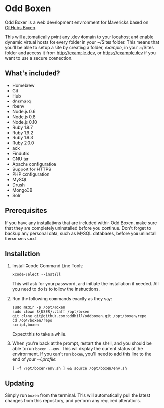 # Odd Boxen

Odd Boxen is a web development environment for Mavericks based on [GitHubs Boxen](http://boxen.github.com).

This will automatically point any .dev domain to your locahost and enable dynamic virtual hosts for every folder in your ~/Sites folder. This means that you'll be able to setup a site by creating a folder, *example*, in your ~/Sites folder and access it from http://example.dev, or https://example.dev if you want to use a secure connection.


## What's included?

* Homebrew
* Git
* Hub
* dnsmasq
* rbenv
* Node.js 0.6
* Node.js 0.8
* Node.js 0.10
* Ruby 1.8.7
* Ruby 1.9.2
* Ruby 1.9.3
* Ruby 2.0.0
* ack
* Findutils
* GNU tar
* Apache configuration
* Support for HTTPS
* PHP configuration
* MySQL
* Drush
* MongoDB
* Solr


## Prerequisites

If you have any installations that are included within Odd Boxen, make sure that they are completely uninstalled before you continue. Don't forget to backup any personal data, such as MySQL databases, before you uninstall these services!


## Installation

1. Install Xcode Command Line Tools:

	```
	xcode-select --install
	```
	This will ask for your password, and initiate the installation if needed. All you need to do is to follow the instructions.



2. Run the following commands exactly as they say:

	```
	sudo mkdir -p /opt/boxen
	sudo chown ${USER}:staff /opt/boxen
	git clone git@github.com:oddhill/oddboxen.git /opt/boxen/repo
	cd /opt/boxen/repo
	script/boxen
	```
	Expect this to take a while.
	
	
	
3. When you're back at the prompt, restart the shell, and you should be able to run `boxen --env`. This wil display the current status of the environment. If you can't run `boxen`, you'll need to add this line to the end of your *~/.profile*:

	```
	[ -f /opt/boxen/env.sh ] && source /opt/boxen/env.sh
	```


## Updating

Simply run `boxen` from the terminal. This will automatically pull the latest changes from this repository, and perform any required alterations.
